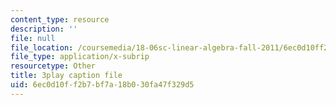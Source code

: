 ```yaml
---
content_type: resource
description: ''
file: null
file_location: /coursemedia/18-06sc-linear-algebra-fall-2011/6ec0d10ff2b7bf7a18b030fa47f329d5_t-n4a18AW08.srt
file_type: application/x-subrip
resourcetype: Other
title: 3play caption file
uid: 6ec0d10f-f2b7-bf7a-18b0-30fa47f329d5
---
```

